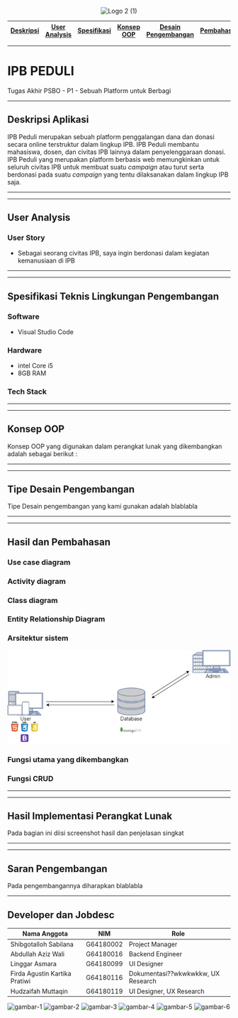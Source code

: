 <p align="center">
  <img src="https://user-images.githubusercontent.com/60084468/121986515-d40d7a00-cdc0-11eb-8682-37510fb3b59e.png" alt="Logo 2 (1)"/>
</p>

[Deskripsi](#-Deskripsi-Aplikasi) | [User Analysis](#-User-Analysis) | [Spesifikasi](#-Spesifikasi) | [Konsep OOP](#-konsep-OOP) | [Desain Pengembangan](#-tipe-desain-pengembangan) | [Pembahasan](#-hasil-dan-pembahasan) | [Implementasi](#-implementasi) | [Saran](#-saran) | [Developer](#-developer) |
:---:|:---:|:---:|:---:|:---:|:---:|:---:|:---:|:---:
---

# IPB PEDULI 
Tugas Akhir PSBO - P1 - Sebuah Platform untuk Berbagi

---
## Deskripsi Aplikasi
IPB Peduli merupakan sebuah platform penggalangan dana dan donasi secara online terstruktur dalam lingkup IPB. IPB Peduli membantu mahasiswa, dosen, dan civitas IPB lainnya dalam penyelenggaraan donasi. IPB Peduli yang merupakan platform berbasis web memungkinkan untuk seluruh civitas IPB untuk membuat suatu *campaign* atau turut serta berdonasi pada suatu *campaign* yang tentu dilaksanakan dalam lingkup IPB saja.

---

---
## User Analysis
### User Story
- Sebagai seorang civitas IPB, saya ingin berdonasi dalam kegiatan kemanusiaan di IPB

---


---
## Spesifikasi Teknis Lingkungan Pengembangan
### Software
- Visual Studio Code
### Hardware
- intel Core i5
- 8GB RAM
### Tech Stack

---

---
## Konsep OOP
Konsep OOP yang digunakan dalam perangkat lunak yang dikembangkan adalah sebagai berikut :

---
---
## Tipe Desain Pengembangan
Tipe Desain pengembangan yang kami gunakan adalah blablabla

---
---
## Hasil dan Pembahasan
### Use case diagram
### Activity diagram
### Class diagram
### Entity Relationship Diagram
### Arsitektur sistem
![diagram-5](https://github.com/linggarasmara/PSBO/blob/8743c200794a51a83cc80af64cd705865ae9f264/diagram/Desain%20Arsitektur.jpg)
### Fungsi utama yang dikembangkan
### Fungsi CRUD

---
---
## Hasil Implementasi Perangkat Lunak
Pada bagian ini diisi screenshot hasil dan penjelasan singkat

---
---
## Saran Pengembangan
Pada pengembangannya diharapkan blablabla

---

## Developer dan Jobdesc

| Nama Anggota | NIM | Role
| ----- | ----- | ---- 
| Shibgotalloh Sabilana | G64180002  | Project Manager
| Abdullah Aziz Wali | G64180016  | Backend Engineer
| Linggar Asmara  | G64180099  | UI Designer
| Firda Agustin Kartika Pratiwi | G64180116  | Dokumentasi??wkwkwkkw, UX Research
| Hudzaifah Muttaqin | G64180119  | UI Designer, UX Research




![gambar-1](./images/gambar-1.png)
![gambar-2](./images/gambar-2.png)
![gambar-3](./images/gambar-3.png)
![gambar-4](./images/gambar-4.png)
![gambar-5](./images/gambar-5.png)
![gambar-6](./images/gambar-6.png)
